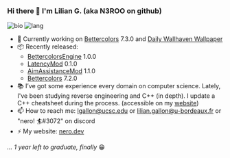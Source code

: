 ### Hi there 👋 I'm Lilian G. (aka N3ROO on github)

![bio](https://github-readme-stats.vercel.app/api?username=N3ROO&show_icons=true&hide_title=true)  ![lang](https://github-readme-stats.vercel.app/api/top-langs/?username=N3ROO&layout=compact&hide=jupyter%20notebook)

- 🔨 Currently working on [Bettercolors](https://github.com/N3ROO/Bettercolors) 7.3.0 and [Daily Wallhaven Wallpaper](https://github.com/N3ROO/Daily-Wallhaven-Wallpaper)
- 📦 Recently released:
    - [BettercolorsEngine](https://github.com/N3ROO/BettercolorsEngine) 1.0.0
    - [LatencyMod](https://github.com/N3ROO/LatencyMod) 0.1.0
    - [AimAssistanceMod](https://github.com/N3ROO/AimAssistanceMod) 1.1.0
    - [Bettercolors](https://github.com/N3ROO/Bettercolors) 7.2.0
- 📚 I’ve got some experience every domain on computer science. Lately, I've been studying reverse engineering and C++ (in depth). I update a C++ cheatsheet during the process. (accessible on my [website](https://nero.dev/cpp))
- 📫 How to reach me: lgallon@ucsc.edu or lilian.gallon@u-bordeaux.fr or "nero! 🏄#3072" on discord
- ⚡ My website: [nero.dev](https://nero.dev)

*... 1 year left to graduate, finally* 😁
